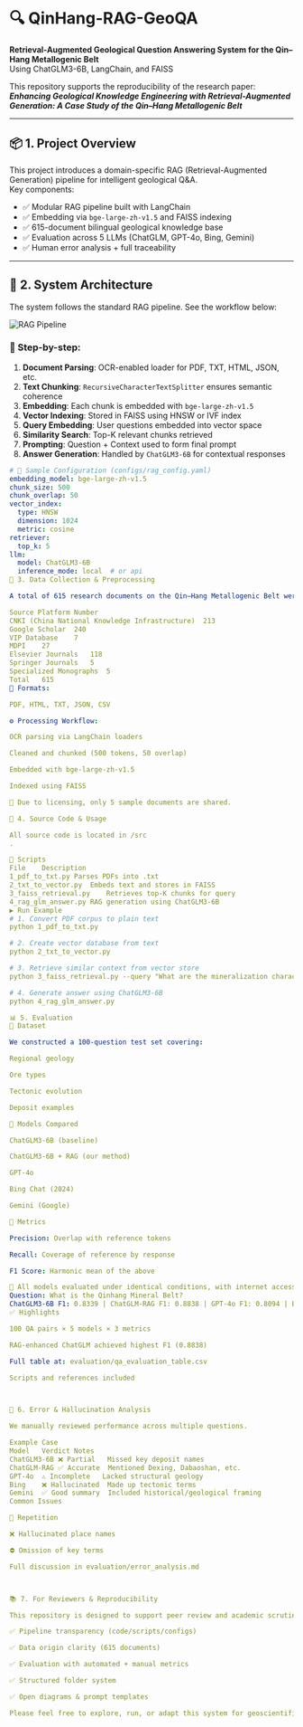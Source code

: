 # 🔍 QinHang-RAG-GeoQA

**Retrieval-Augmented Geological Question Answering System for the Qin–Hang Metallogenic Belt**  
Using ChatGLM3-6B, LangChain, and FAISS

This repository supports the reproducibility of the research paper:  
**_Enhancing Geological Knowledge Engineering with Retrieval-Augmented Generation: A Case Study of the Qin–Hang Metallogenic Belt_**

---

## 📦 1. Project Overview

This project introduces a domain-specific RAG (Retrieval-Augmented Generation) pipeline for intelligent geological Q&A.  
Key components:

- ✅ Modular RAG pipeline built with LangChain
- ✅ Embedding via `bge-large-zh-v1.5` and FAISS indexing
- ✅ 615-document bilingual geological knowledge base
- ✅ Evaluation across 5 LLMs (ChatGLM, GPT-4o, Bing, Gemini)
- ✅ Human error analysis + full traceability

---

## 🔄 2. System Architecture

The system follows the standard RAG pipeline. See the workflow below:

![RAG Pipeline](figures/rag_pipeline_diagram.png)

### 🔁 Step-by-step:

1. **Document Parsing**: OCR-enabled loader for PDF, TXT, HTML, JSON, etc.
2. **Text Chunking**: `RecursiveCharacterTextSplitter` ensures semantic coherence
3. **Embedding**: Each chunk is embedded with `bge-large-zh-v1.5`
4. **Vector Indexing**: Stored in FAISS using HNSW or IVF index
5. **Query Embedding**: User questions embedded into vector space
6. **Similarity Search**: Top-K relevant chunks retrieved
7. **Prompting**: Question + Context used to form final prompt
8. **Answer Generation**: Handled by `ChatGLM3-6B` for contextual responses

```yaml
# 🔧 Sample Configuration (configs/rag_config.yaml)
embedding_model: bge-large-zh-v1.5
chunk_size: 500
chunk_overlap: 50
vector_index:
  type: HNSW
  dimension: 1024
  metric: cosine
retriever:
  top_k: 5
llm:
  model: ChatGLM3-6B
  inference_mode: local  # or api
💾 3. Data Collection & Preprocessing

A total of 615 research documents on the Qin–Hang Metallogenic Belt were collected:

Source Platform	Number
CNKI (China National Knowledge Infrastructure)	213
Google Scholar	240
VIP Database	7
MDPI	27
Elsevier Journals	118
Springer Journals	5
Specialized Monographs	5
Total	615
📄 Formats:

PDF, HTML, TXT, JSON, CSV

⚙️ Processing Workflow:

OCR parsing via LangChain loaders

Cleaned and chunked (500 tokens, 50 overlap)

Embedded with bge-large-zh-v1.5

Indexed using FAISS

📁 Due to licensing, only 5 sample documents are shared.

🧠 4. Source Code & Usage

All source code is located in /src
.

🧾 Scripts
File	Description
1_pdf_to_txt.py	Parses PDFs into .txt
2_txt_to_vector.py	Embeds text and stores in FAISS
3_faiss_retrieval.py	Retrieves top-K chunks for query
4_rag_glm_answer.py	RAG generation using ChatGLM3-6B
▶️ Run Example
# 1. Convert PDF corpus to plain text
python 1_pdf_to_txt.py

# 2. Create vector database from text
python 2_txt_to_vector.py

# 3. Retrieve similar context from vector store
python 3_faiss_retrieval.py --query "What are the mineralization characteristics of the Qin-Hang Belt?"

# 4. Generate answer using ChatGLM3-6B
python 4_rag_glm_answer.py

📊 5. Evaluation
🔬 Dataset

We constructed a 100-question test set covering:

Regional geology

Ore types

Tectonic evolution

Deposit examples

🤖 Models Compared

ChatGLM3-6B (baseline)

ChatGLM3-6B + RAG (our method)

GPT-4o

Bing Chat (2024)

Gemini (Google)

🧪 Metrics

Precision: Overlap with reference tokens

Recall: Coverage of reference by response

F1 Score: Harmonic mean of the above

📌 All models evaluated under identical conditions, with internet access disabled unless stated.
Question: What is the Qinhang Mineral Belt?
ChatGLM3-6B F1: 0.8339 | ChatGLM-RAG F1: 0.8838 | GPT-4o F1: 0.8094 | Bing F1: 0.8193 | Gemini F1: 0.8917
✅ Highlights

100 QA pairs × 5 models × 3 metrics

RAG-enhanced ChatGLM achieved highest F1 (0.8838)

Full table at: evaluation/qa_evaluation_table.csv

Scripts and references included



🧐 6. Error & Hallucination Analysis

We manually reviewed performance across multiple questions.

Example Case
Model	Verdict	Notes
ChatGLM3-6B	❌ Partial	Missed key deposit names
ChatGLM-RAG	✅ Accurate	Mentioned Dexing, Dabaoshan, etc.
GPT-4o	⚠️ Incomplete	Lacked structural geology
Bing	❌ Hallucinated	Made up tectonic terms
Gemini	✅ Good summary	Included historical/geological framing
Common Issues

🔁 Repetition

❌ Hallucinated place names

⛔ Omission of key terms

Full discussion in evaluation/error_analysis.md



📚 7. For Reviewers & Reproducibility

This repository is designed to support peer review and academic scrutiny.

✅ Pipeline transparency (code/scripts/configs)

✅ Data origin clarity (615 documents)

✅ Evaluation with automated + manual metrics

✅ Structured folder system

✅ Open diagrams & prompt templates

Please feel free to explore, run, or adapt this system for geoscientific question answering.
